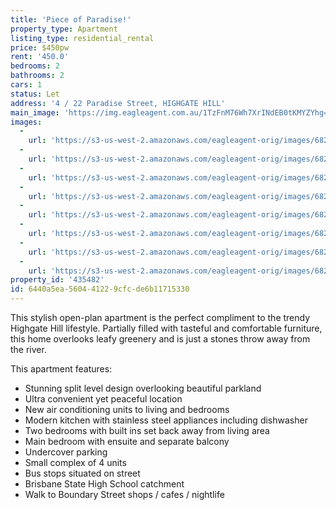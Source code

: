 ```yaml
---
title: 'Piece of Paradise!'
property_type: Apartment
listing_type: residential_rental
price: $450pw
rent: '450.0'
bedrooms: 2
bathrooms: 2
cars: 1
status: Let
address: '4 / 22 Paradise Street, HIGHGATE HILL'
main_image: 'https://img.eagleagent.com.au/1TzFnM76Wh7XrINdEB0tKMYZYhg=/1280x854/smart/https://s3-us-west-2.amazonaws.com/eagleagent-orig/images/6824807/421555774-image-M.jpg'
images:
  -
    url: 'https://s3-us-west-2.amazonaws.com/eagleagent-orig/images/6824814/421555774-image-G.jpg'
  -
    url: 'https://s3-us-west-2.amazonaws.com/eagleagent-orig/images/6824813/421555774-image-F.jpg'
  -
    url: 'https://s3-us-west-2.amazonaws.com/eagleagent-orig/images/6824812/421555774-image-E.jpg'
  -
    url: 'https://s3-us-west-2.amazonaws.com/eagleagent-orig/images/6824811/421555774-image-D.jpg'
  -
    url: 'https://s3-us-west-2.amazonaws.com/eagleagent-orig/images/6824810/421555774-image-C.jpg'
  -
    url: 'https://s3-us-west-2.amazonaws.com/eagleagent-orig/images/6824809/421555774-image-B.jpg'
  -
    url: 'https://s3-us-west-2.amazonaws.com/eagleagent-orig/images/6824808/421555774-image-A.jpg'
  -
    url: 'https://s3-us-west-2.amazonaws.com/eagleagent-orig/images/6824807/421555774-image-M.jpg'
property_id: '435482'
id: 6440a5ea-5604-4122-9cfc-de6b11715330
---
```

This stylish open-plan apartment is the perfect compliment to the trendy Highgate Hill lifestyle. Partially filled with tasteful and comfortable furniture, this home overlooks leafy greenery and is just a stones throw away from the river.

This apartment features:

*  Stunning split level design overlooking beautiful parkland
*  Ultra convenient yet peaceful location
*  New air conditioning units to living and bedrooms
*  Modern kitchen with stainless steel appliances including dishwasher
*  Two bedrooms with built ins set back away from living area
*  Main bedroom with ensuite and separate balcony
*  Undercover parking
*  Small complex of 4 units
*  Bus stops situated on street
*  Brisbane State High School catchment
*  Walk to Boundary Street shops / cafes / nightlife